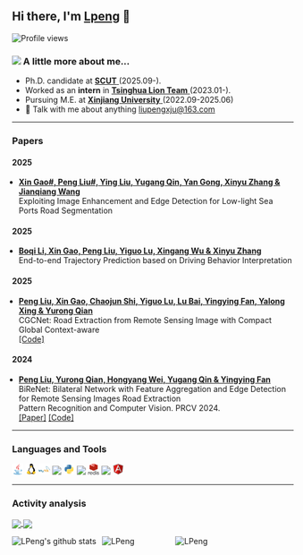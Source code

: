 <!-- <p align="center"><img src="assets/whiteflower.jpg"/></p> -->
<!-- <p align="center"><img src="assets/violin1.jpg"/> -->

## Hi there, I'm [Lpeng](https://github.com/LPeng625) 👋
![Profile views](https://komarev.com/ghpvc/?username=LPeng625&color=brightgreen)


<!-- <img align="left" alt="Readme Quotes" src="https://quotes-github-readme.vercel.app/api?type=horizontal" width='95%'/> -->

  
### <img src="https://media0.giphy.com/media/v1.Y2lkPTc5MGI3NjExa2hod2dwamRndmhrMjJyOTljc3NwNmFlcmlqOXRwaHhwajViNmVjZiZlcD12MV9pbnRlcm5hbF9naWZfYnlfaWQmY3Q9Zw/3NjABnBOieYQE4BpkP/giphy.gif" width="50"> A little more about me...  

- Ph.D. candidate at [**SCUT** ](https://www.scut.edu.cn/) (2025.09-).
- Worked as an **intern** in [**Tsinghua Lion Team** ](https://www.svm.tsinghua.edu.cn/) (2023.01-).
- Pursuing M.E. at [**Xinjiang University** ](https://www.xju.edu.cn/)  (2022.09-2025.06)
- 💬 Talk with me about anything [liupengxju@163.com](mailto:liupengxju@163.com)

<!-- ### Motto

<img align="center" alt="Readme Quotes" src="./assets/meishuzi.jpg" width='95%'/>
<br/> -->

---

### Papers

#### 2025
<ul style="padding-left:12px;">
    <li>
    	<p>
		<font class="font_nyw_paper_name"><b><a href="https://github.com/LPeng625">Xin Gao#, Peng Liu#, Ying Liu, Yugang Qin, Yan Gong, Xinyu Zhang & Jianqiang Wang</a></b></font><br />
		<font class="font_nyw_paper_title">Exploiting Image Enhancement and Edge Detection for Low-light Sea Ports Road Segmentation</font><br />
     	</p>
   </li>
</ul>

#### 2025
<ul style="padding-left:12px;">
    <li>
    	<p>
		<font class="font_nyw_paper_name"><b><a href="https://github.com/LPeng625">Boqi Li, Xin Gao, Peng Liu, Yiguo Lu, Xingang Wu & Xinyu Zhang</a></b></font><br />
		<font class="font_nyw_paper_title">End-to-end Trajectory Prediction based on Driving Behavior Interpretation</font><br />
     	</p>
   </li>
</ul>

#### 2025
<ul style="padding-left:12px;">
    <li>
    	<p>
		<font class="font_nyw_paper_name"><b><a href="https://github.com/LPeng625">Peng Liu, Xin Gao, Chaojun Shi, Yiguo Lu, Lu Bai, Yingying Fan, Yalong Xing & Yurong Qian</a></b></font><br />
		<font class="font_nyw_paper_title">CGCNet: Road Extraction from Remote Sensing Image with Compact Global Context-aware</font><br />
		<a href="https://github.com/LPeng625/CGCNet">[Code]</a>
     	</p>
   </li>
</ul>

#### 2024
<ul style="padding-left:12px;">
    <li>
    	<p>
		<font class="font_nyw_paper_name"><b><a href="https://github.com/LPeng625">Peng Liu, Yurong Qian, Hongyang Wei, Yugang Qin & Yingying Fan</a></b></font><br />
		<font class="font_nyw_paper_title">BiReNet: Bilateral Network with Feature Aggregation and Edge Detection for Remote Sensing Images Road Extraction</font><br />
		<font class="font_nyw_paper_description">Pattern Recognition and Computer Vision. PRCV 2024.</font> <font class="font_nyw_paper_ALei"></font><br />
		<a href="https://link.springer.com/chapter/10.1007/978-981-97-8493-6_28">[Paper]</a> <a href="https://github.com/LPeng625/BiReNet">[Code]</a>
     	</p>
   </li>
</ul>

---

### Languages and Tools

<code><img height="20" src="https://raw.githubusercontent.com/devicons/devicon/master/icons/java/java-original.svg"></code>
<code><img height="20" src="https://raw.githubusercontent.com/devicons/devicon/master/icons/linux/linux-original.svg"></code>
<code><img height="20" src="https://raw.githubusercontent.com/devicons/devicon/master/icons/mysql/mysql-original-wordmark.svg"></code>
<code><img height="20" src="https://www.vectorlogo.zone/logos/opencv/opencv-icon.svg"></code>
<code><img height="20" src="https://raw.githubusercontent.com/devicons/devicon/master/icons/python/python-original.svg"></code>
<code><img height="20" src="https://www.vectorlogo.zone/logos/pytorch/pytorch-icon.svg"></code>
<code><img height="20" src="https://raw.githubusercontent.com/devicons/devicon/master/icons/redis/redis-original-wordmark.svg"></code>
<code><img height="20" src="https://www.vectorlogo.zone/logos/springio/springio-icon.svg"></code>
<code><img height="20" src="https://raw.githubusercontent.com/devicons/devicon/master/icons/angularjs/angularjs-original.svg"></code>

---

### Activity analysis

<p>
  <a href="https://github.com/LPeng625/CGCNet">
    <img width="45%" align="center" src="https://github-readme-stats.vercel.app/api/pin/?username=LPeng625&repo=CGCNet&theme=nightowl" />
  </a>
  <a href="https://github.com/LPeng625/BiReNet">
    <img width="45%" align="center" src="https://github-readme-stats.vercel.app/api/pin/?username=LPeng625&repo=BiReNet&theme=nightowl" />
  </a>
</p>

<p>
<img width="32%" align="left" src="https://github-readme-stats.vercel.app/api?username=LPeng625&show_icons=true&locale=en&theme=gruvbox" alt="LPeng's github stats" />
&nbsp;<img width="26%" align="left" src="https://github-readme-stats.vercel.app/api/top-langs?username=LPeng625&show_icons=true&locale=en&layout=compact&theme=gruvbox" alt="LPeng" />
&nbsp;<img width="31%" align="left" src="https://github-readme-streak-stats.herokuapp.com/?user=LPeng625&theme=gruvbox" alt="LPeng" />
</p>

<!-- ### Reference

+ [海拥wanghao221](https://github.com/wanghao221/wanghao221)
+ [Github 展示](https://cdmana.com/2021/07/20210727104054480v.html)
+ [Github 打造个人主页](https://kilienazure.com/github-profile-readme/)
+ [KiLien](https://github.com/KiLien)
+ [详细设置](http://wangyuheng.github.io/2020/10/17/github-profile-readme/)
+ [github-readme-stats](https://github.com/anuraghazra/github-readme-stats) -->

